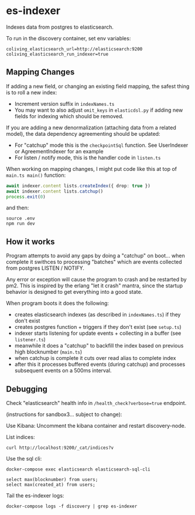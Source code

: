 # es-indexer

Indexes data from postgres to elasticsearch.

To run in the discovery container, set env variables:

```
coliving_elasticsearch_url=http://elasticsearch:9200
coliving_elasticsearch_run_indexer=true
```

## Mapping Changes

If adding a new field, or changing an existing field mapping, the safest thing is to roll a new index:

- Increment version suffix in `indexNames.ts`
- You may want to also adjust `omit_keys` in `elasticdsl.py` if adding new fields for indexing which should be removed.

If you are adding a new denormalization (attaching data from a related model), the data dependency agreementing should be updated:

- For "catchup" mode this is the `checkpointSql` function. See UserIndexer or AgreementIndexer for an example
- For listen / notify mode, this is the handler code in `listen.ts`

When working on mapping changes, I might put code like this at top of `main.ts main()` function:

```ts
await indexer.content lists.createIndex({ drop: true })
await indexer.content lists.catchup()
process.exit(0)
```

and then:

```
source .env
npm run dev
```

## How it works

Program attempts to avoid any gaps by doing a "catchup" on boot... when complete it swithces to processing "batches" which are events collected from postgres LISTEN / NOTIFY.

Any error or exception will cause the program to crash and be restarted by pm2. This is inspired by the erlang "let it crash" mantra, since the startup behavior is designed to get everything into a good state.

When program boots it does the following:

- creates elasticsearch indexes (as described in `indexNames.ts`) if they don't exist
- creates postgres function + triggers if they don't exist (see `setup.ts`)
- indexer starts listening for update events + collecting in a buffer (see `listener.ts`)
- meanwhile it does a "catchup" to backfill the index based on previous high blocknumber (`main.ts`)
- when catchup is complete it cuts over read alias to complete index
- after this it processes buffered events (during catchup) and processes subsequent events on a 500ms interval.

## Debugging

Check "elasticsearch" health info in `/health_check?verbose=true` endpoint.

(instructions for sandbox3... subject to change):

Use Kibana:
Uncomment the kibana container and restart discovery-node.

List indices:

```
curl http://localhost:9200/_cat/indices?v
```

Use the sql cli:

```
docker-compose exec elasticsearch elasticsearch-sql-cli

select max(blocknumber) from users;
select max(created_at) from users;
```

Tail the es-indexer logs:

```
docker-compose logs -f discovery | grep es-indexer
```
